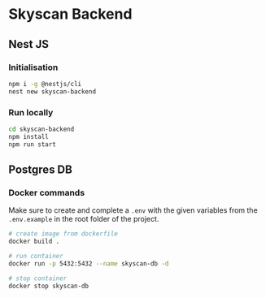 # Skyscan Backend

## Nest JS

### Initialisation

```sh
npm i -g @nestjs/cli
nest new skyscan-backend
```

### Run locally

```sh
cd skyscan-backend
npm install
npm run start
```

## Postgres DB

### Docker commands

Make sure to create and complete a `.env` with the given variables from the `.env.example` in the root folder of the project.

```sh
# create image from dockerfile
docker build .

# run container
docker run -p 5432:5432 --name skyscan-db -d

# stop container
docker stop skyscan-db
```